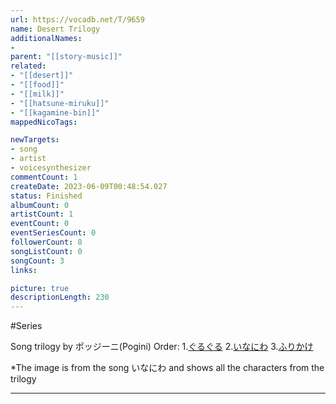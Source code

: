 ```yaml
---
url: https://vocadb.net/T/9659
name: Desert Trilogy
additionalNames: 
- 
parent: "[[story-music]]"
related:
- "[[desert]]"
- "[[food]]"
- "[[milk]]"
- "[[hatsune-miruku]]"
- "[[kagamine-bin]]"
mappedNicoTags:

newTargets:
- song
- artist
- voicesynthesizer
commentCount: 1
createDate: 2023-06-09T00:48:54.027
status: Finished
albumCount: 0
artistCount: 1
eventCount: 0
eventSeriesCount: 0
followerCount: 8
songListCount: 0
songCount: 3
links: 

picture: true
descriptionLength: 230
---
```


#Series

Song trilogy by ポッジーニ(Pogini)
Order:
1.[ぐるぐる](https://vocadb.net/S/247886)
2.[いなにわ](https://vocadb.net/S/247888)
3.[ふりかけ](https://vocadb.net/S/247890)

*The image is from the song いなにわ and shows all the characters from the trilogy

---

